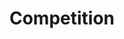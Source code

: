 ---
category: [competition] #Category ID.
hue: var(--c-themeHueGreenShade) #Category hue. See note [1].
title: Competition #Category title.
description: XX
---